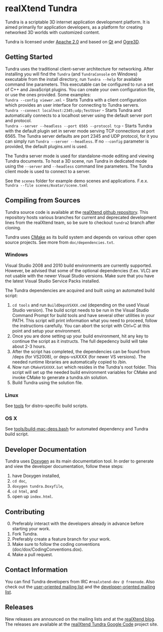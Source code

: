 realXtend Tundra
================

Tundra is a scriptable 3D internet application development platform. It is aimed primarily for application developers, as a platform for creating networked 3D worlds with customized content.

Tundra is licensed under [Apache 2.0] and based on [Qt] and [Ogre3D].

Getting Started
---------------

Tundra uses the traditional client-server architecture for networking. After installing you will find the `Tundra` (and `TundraConsole` on Windows) executable from the install directory, run `Tundra --help` for available command line parameters.
This executable can be configured to run a set of C++ and JavaScript plugins. You can create your own configuration file, or use the ones provided. Some examples:  
`Tundra --config viewer.xml` - Starts Tundra with a client configuration which provides an user interface for connecting to Tundra servers.  
`Tundra --connect localhost:2345;udp;TestUser` - Starts Tundra and automatically connects to a localhost server using the default server port and protocol.  
`Tundra --server --headless --port 6565 --protocol tcp` - Starts Tundra with the default plugin set in server mode serving TCP connections at port 6565. The Tundra server defaults are port 2345 and UDP protocol, for it you can simply run `Tundra --server --headless`. If no `--config` parameter is provided, the default plugins.xml is used.  

The Tundra server mode is used for standalone-mode editing and viewing Tundra documents. To host a 3D scene, run Tundra in dedicated mode using the `--server` and `--headless` command line parameters. The Tundra client mode is used to connect to a server.

See the `scenes` folder for example demo scenes and applications. F.e.x. `Tundra --file scenes/Avatar/scene.txml`

Compiling from Sources
----------------------

Tundra source code is available at the [realXtend github repository]. This repository hosts various branches for current and deprecated development lines from the realXtend team, so be sure to checkout `tundra2` branch after cloning.

Tundra uses [CMake] as its build system and depends on various other open source projects. See more from `doc/dependencies.txt`.

### Windows

Visual Studio 2008 and 2010 build environments are currently supported. However, be advised that some of the optional dependencies (f.ex. VLC) are not usable with the newer Visual Studio versions. Make sure that you have the latest Visual Studio Service Packs installed.

The Tundra dependencies are acquired and built using an automated build script:  
1. `cd tools` and run `BuildDepsVSXXX.cmd` (depending on the used Visual Studio version). The build script needs to be run in the Visual Studio Command Prompt for build tools and have several other utilities in your PATH. This script will print information what you need to proceed, follow the instructions carefully. You can abort the script with Ctrl+C at this point and setup your environment.  
2. Once you are done setting up your build environment, hit any key to continue the script as it instructs. The full depedency build will take about 2-3 hours.  
3. After the script has completed, the dependencies can be found from /deps (for VS2008), or deps-vsXXXX (for newer VS versions). The needed runtime libraries are automatically copied to /bin.  
4. Now run `CMakeVSXXXX.bat` which resides in the Tundra's root folder. This script will set up the needed build environment variables for CMake and invoke CMake to generate a tundra.sln solution.  
5. Build Tundra using the solution file.

### Linux

See [tools] for distro-specific build scripts.

### OS X

See [tools/build-mac-deps.bash] for automated dependency and Tundra build script.

Developer Documentation
-----------------------

Tundra uses [Doxygen] as its main documentation tool. In order to generate and view the developer documentation, follow these steps:
1. have Doxygen installed,  
2. `cd doc`,  
3. `doxygen tundra.Doxyfile`,  
4. `cd html`, and  
5. open up `index.html`.

Contributing
------------
0. Preferably interact with the developers already in advance before starting your work.
1. Fork Tundra.
2. Preferably create a feature branch for your work.
3. Make sure to follow the coding conventions (doc/dox/CodingConventions.dox).
4. Make a pull request.

Contact Information
-------------------

You can find Tundra developers from IRC `#realxtend-dev @ freenode`. Also check out the [user-oriented mailing list](http://groups.google.com/group/realxtend) and the [developer-oriented mailing list](http://groups.google.com/group/realxtend-dev).

Releases
--------

New releases are announced on the mailing lists and at the [realXtend blog]. The releases are available at the [realXtend Tundra Google Code] project site.

[Qt]:          http://qt.nokia.com/                            "Qt homepage"
[Ogre3D]:      http://www.ogre3d.org/                          "Ogre3D homepage"
[Apache 2.0]:  http://www.apache.org/licenses/LICENSE-2.0.txt  "Apache 2.0 license"
[CMake]:       http://www.cmake.org/                           "CMake homepage"
[realXtend blog]: http://www.realxtend.org                     "realXtend blog"
[realXtend github repository]: https://github.com/realXtend/naali/tree/tundra2 "realXtend Tundra repository"
[tools/build-mac-deps.bash]: https://github.com/realXtend/naali/blob/tundra2/tools/build-mac-deps.bash "tools/build-mac-deps.bash"
[tools]: https://github.com/realXtend/naali/tree/tundra2/tools "tools"
[Doxygen]:  http://www.stack.nl/~dimitri/doxygen/ "doxygen homepage"
[realXtend Tundra Google Code]: http://code.google.com/p/realxtend-naali/downloads/list
